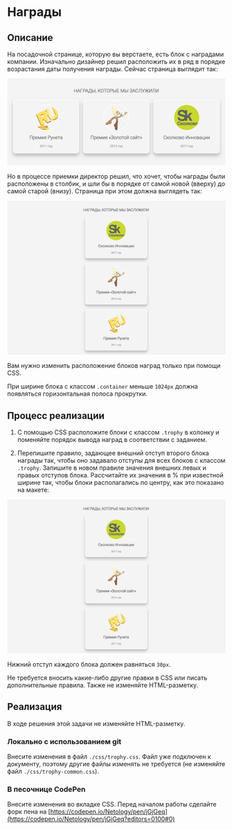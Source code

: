 ﻿# Награды

## Описание
На посадочной странице, которую вы верстаете, есть блок с наградами компании. Изначально дизайнер решил расположить их в ряд в порядке возрастания даты получения награды.
Сейчас страница выглядит так:

![Old layout](../../sources/fluid-trophy-old.jpg)

Но в процессе приемки директор решил, что хочет, чтобы награды были расположены в столбик, и шли бы в порядке от самой новой (вверху) до самой старой (внизу).
Cтраница при этом должна выглядеть так:

![Targret layout](../../sources/fluid-trophy-target.jpg)

Вам нужно изменить расположение блоков наград только при помощи CSS.

При ширине блока с классом `.container` меньше `1024px` должна появляться горизонтальная полоса прокрутки.

## Процесс реализации

1. С помощью CSS расположите блоки с классом `.trophy` в колонку и поменяйте порядок вывода наград в соответствии с заданием.

2. Перепишите правило, задающее внешний отступ второго блока награды так, чтобы оно задавало отступы для всех блоков с классом `.trophy`.
Запишите в новом правиле значения внешних левых и правых отступов блока.
Рассчитайте их значения в % при известной ширине так, чтобы блоки располагались по центру, как это показано на макете:

![Targret layout](../../sources/fluid-trophy-target.jpg)

Нижний отступ каждого блока должен равняться `30px`.

Не требуется вносить какие-либо другие правки в CSS или писать дополнительные правила. Также не изменяйте HTML-разметку.

## Реализация

В ходе решения этой задачи не изменяйте HTML-разметку.

### Локально с использованием git

Внесите изменения в файл `./css/trophy.css`. Файл уже подключен к документу, поэтому другие файлы изменять не требуется (не изменяйте файл `./css/trophy-common.css`).

### В песочнице CodePen

Внесите изменения во вкладке CSS. Перед началом работы сделайте форк пена на [https://codepen.io/Netology/pen/jGjGeq](https://codepen.io/Netology/pen/jGjGeq?editors=0100#0)

